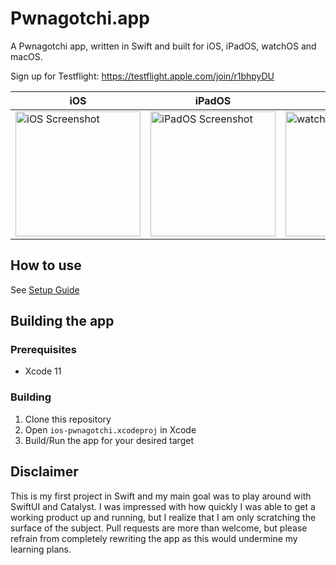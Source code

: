# Pwnagotchi.app
A Pwnagotchi app, written in Swift and built for iOS, iPadOS, watchOS and macOS.

Sign up for Testflight: https://testflight.apple.com/join/r1bhpyDU

| iOS  | iPadOS | watchOS | macOS |
| ------------- | ------------- | ---------- | -------- |
| <img src="https://github.com/silsha/pwnagotchi.app/raw/master/.github/assets/43222984-9EAD-4AE2-A121-6D0C1AF1BFFE.jpeg" width="200" alt="iOS Screenshot"> | <img src="https://github.com/silsha/pwnagotchi.app/raw/master/.github/assets/EC4472B1-2EA2-444E-B8D7-F9ECDA25F6C8.jpeg" width="200" alt="iPadOS Screenshot">  | <img src="https://github.com/silsha/pwnagotchi.app/raw/master/.github/assets/112D351B-28AD-476E-AA0F-A9907F7E8970.jpeg" width="200" alt="watchOS Screenshot"> | <img src="https://github.com/silsha/pwnagotchi.app/raw/master/.github/assets/Bildschirmfoto%202019-12-26%20um%2017.52.46.png" width="200" alt="macOS Screenshot"> |

## How to use
See [Setup Guide](https://github.com/silsha/pwnagotchi.app/wiki/Setup)

## Building the app
### Prerequisites
* Xcode 11

### Building
1. Clone this repository
2. Open `ios-pwnagotchi.xcodeproj` in Xcode
3. Build/Run the app for your desired target

## Disclaimer
This is my first project in Swift and my main goal was to play around with SwiftUI and Catalyst. I was impressed with how quickly I was able to get a working product up and running, but I realize that I am only scratching the surface of the subject.
Pull requests are more than welcome, but please refrain from completely rewriting the app as this would undermine my learning plans.
